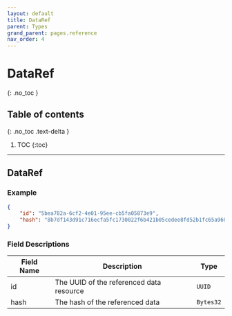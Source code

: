 ```yaml
---
layout: default
title: DataRef
parent: Types
grand_parent: pages.reference
nav_order: 4
---
```


# DataRef
{: .no_toc }

## Table of contents
{: .no_toc .text-delta }

1. TOC
{:toc}

---
## DataRef

### Example

```json
{
    "id": "5bea782a-6cf2-4e01-95ee-cb5fa05873e9",
    "hash": "8b7df143d91c716ecfa5fc1730022f6b421b05cedee8fd52b1fc65a96030ad52"
}
```

### Field Descriptions

| Field Name | Description | Type |
|------------|-------------|------|
| id | The UUID of the referenced data resource | `UUID` |
| hash | The hash of the referenced data | `Bytes32` |

